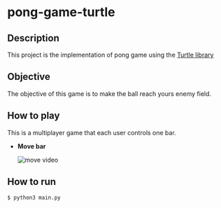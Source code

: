 # pong-game-turtle

## Description
This project is the implementation of pong game using the [Turtle library](https://docs.python.org/3/library/turtle.html)

## Objective
The objective of this game is to make the ball reach yours enemy field.

## How to play
This is a multiplayer game that each user controls one bar.

* **Move bar**

    ![move video](video/pong.gif)

## How to run
```sh
$ python3 main.py
```
